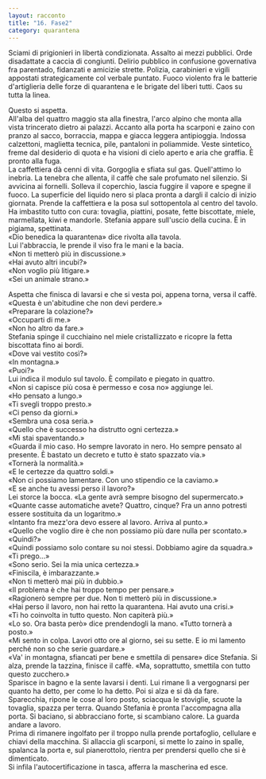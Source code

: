 ```yaml
---
layout: racconto
title: "16. Fase2"
category: quarantena
---
```

Sciami di prigionieri in libertà condizionata. Assalto ai mezzi pubblici. Orde disadattate a caccia di congiunti. Delirio pubblico in confusione governativa fra parentado, fidanzati e amicizie strette. Polizia, carabinieri e vigili appostati strategicamente col verbale puntato. Fuoco violento fra le batterie d'artiglieria delle forze di quarantena e le brigate del liberi tutti. Caos su tutta la linea.  
  
Questo si aspetta.  
All'alba del quattro maggio sta alla finestra, l'arco alpino che monta alla vista trincerato dietro ai palazzi. Accanto alla porta ha scarponi e zaino con pranzo al sacco, borraccia, mappa e giacca leggera antipioggia. Indossa calzettoni, maglietta tecnica, pile, pantaloni in poliammide. Veste sintetico, freme dal desiderio di quota e ha visioni di cielo aperto e aria che graffia. È pronto alla fuga.  
La caffettiera dà cenni di vita. Gorgoglia e sfiata sul gas. Quell'attimo lo inebria. La tenebra che allenta, il caffè che sale profumato nel silenzio. Si avvicina ai fornelli. Solleva il coperchio, lascia fuggire il vapore e spegne il fuoco. La superficie del liquido nero si placa pronta a dargli il calcio di inizio giornata. Prende la caffettiera e la posa sul sottopentola al centro del tavolo. Ha imbastito tutto con cura: tovaglia, piattini, posate, fette biscottate, miele, marmellata, kiwi e mandorle. Stefania appare sull'uscio della cucina. È in pigiama, spettinata.  
«Dio benedica la quarantena» dice rivolta alla tavola.  
Lui l'abbraccia, le prende il viso fra le mani e la bacia.  
«Non ti metterò più in discussione.»  
«Hai avuto altri incubi?»  
«Non voglio più litigare.»  
«Sei un animale strano.»  

Aspetta che finisca di lavarsi e che si vesta poi, appena torna, versa il caffè.  
«Questa è un'abitudine che non devi perdere.»  
«Preparare la colazione?»  
«Occuparti di me.»  
«Non ho altro da fare.»  
Stefania spinge il cucchiaino nel miele cristallizzato e ricopre la fetta biscottata fino ai bordi.  
«Dove vai vestito così?»  
«In montagna.»  
«Puoi?»  
Lui indica il modulo sul tavolo. È compilato e piegato in quattro.  
«Non si capisce più cosa è permesso e cosa no» aggiunge lei.  
«Ho pensato a lungo.»  
«Ti svegli troppo presto.»  
«Ci penso da giorni.»  
«Sembra una cosa seria.»  
«Quello che è successo ha distrutto ogni certezza.»  
«Mi stai spaventando.»  
«Guarda il mio caso. Ho sempre lavorato in nero. Ho sempre pensato al presente. È bastato un decreto e tutto è stato spazzato via.»  
«Tornerà la normalità.»  
«E le certezze da quattro soldi.»  
«Non ci possiamo lamentare. Con uno stipendio ce la caviamo.»  
«E se anche tu avessi perso il lavoro?»  
Lei storce la bocca. «La gente avrà sempre bisogno del supermercato.»  
«Quante casse automatiche avete? Quattro, cinque? Fra un anno potresti essere sostituita da un logaritmo.»  
«Intanto fra mezz'ora devo essere al lavoro. Arriva al punto.»  
«Quello che voglio dire è che non possiamo più dare nulla per scontato.»  
«Quindi?»  
«Quindi possiamo solo contare su noi stessi. Dobbiamo agire da squadra.»  
«Ti prego...»  
«Sono serio. Sei la mia unica certezza.»  
«Finiscila, è imbarazzante.»  
«Non ti metterò mai più in dubbio.»  
«Il problema è che hai troppo tempo per pensare.»  
«Ragionerò sempre per due. Non ti metterò più in discussione.»  
«Hai perso il lavoro, non hai retto la quarantena. Hai avuto una crisi.»  
«Ti ho coinvolta in tutto questo. Non capiterà più.»  
«Lo so. Ora basta però» dice prendendogli la mano. «Tutto tornerà a posto.»  
«Mi sento in colpa. Lavori otto ore al giorno, sei su sette. E io mi lamento perché non so che serie guardare.»  
«Va' in montagna, sfiancati per bene e smettila di pensare» dice Stefania. Si alza, prende la tazzina, finisce il caffè. «Ma, soprattutto, smettila con tutto questo zucchero.»  
Sparisce in bagno e la sente lavarsi i denti. Lui rimane lì a vergognarsi per quanto ha detto, per come lo ha detto. Poi si alza e si dà da fare. Sparecchia, ripone le cose al loro posto, sciacqua le stoviglie, scuote la tovaglia, spazza per terra. Quando Stefania è pronta l'accompagna alla porta. Si baciano, si abbracciano forte, si scambiano calore. La guarda andare a lavoro.  
Prima di rimanere ingolfato per il troppo nulla prende portafoglio, cellulare e chiavi della macchina. Si allaccia gli scarponi, si mette lo zaino in spalle, spalanca la porta e, sul pianerottolo, rientra per prendersi quello che si è dimenticato.  
Si infila l'autocertificazione in tasca, afferra la mascherina ed esce.
